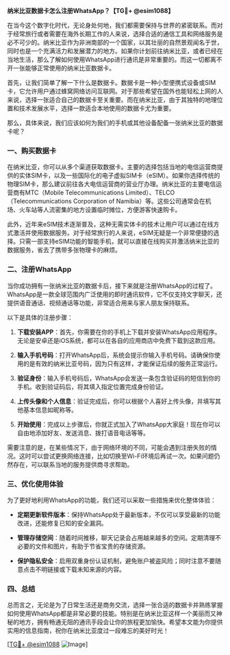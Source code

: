 **纳米比亚数据卡怎么注册WhatsApp？【TG💪+ @esim1088】**

在当今这个数字化时代，无论身处何地，我们都需要保持与世界的紧密联系。而对于经常旅行或者需要在海外长期工作的人来说，选择合适的通信工具和网络服务是必不可少的。纳米比亚作为非洲南部的一个国家，以其壮丽的自然景观闻名于世，同时也是一个充满活力和发展潜力的地方。如果你计划前往纳米比亚，或者已经在当地生活，那么了解如何使用WhatsApp进行通讯是非常重要的。而这一切都离不开一张能够正常使用的纳米比亚数据卡。

首先，让我们简单了解一下什么是数据卡。数据卡是一种小型便携式设备或SIM卡，它允许用户通过蜂窝网络访问互联网。对于那些希望在国外也能轻松上网的人来说，选择一张适合自己的数据卡至关重要。而在纳米比亚，由于其独特的地理位置和技术发展水平，选择一款适合本地使用的数据卡尤为重要。

那么，具体来说，我们应该如何为我们的手机或其他设备配备一张纳米比亚的数据卡呢？

### 一、购买数据卡

在纳米比亚，你可以从多个渠道获取数据卡。主要的选择包括当地的电信运营商提供的实体SIM卡，以及一些国际化的电子虚拟SIM卡（eSIM）。如果你选择传统的物理SIM卡，那么建议前往各大电信运营商的营业厅办理。纳米比亚的主要电信运营商有MTC（Mobile Telecommunications Limited）、TELCO（Telecommunications Corporation of Namibia）等。这些公司通常会在机场、火车站等人流密集的地方设置临时摊位，方便游客快速购卡。

此外，近年来eSIM技术逐渐普及，这种无需实体卡的技术让用户可以通过在线方式激活并使用数据服务。对于经常旅行的人来说，eSIM无疑是一个非常便捷的选择。只需一部支持eSIM功能的智能手机，就可以直接在线购买并激活纳米比亚的数据服务，省去了携带多张物理卡的麻烦。

### 二、注册WhatsApp

当你成功拥有一张纳米比亚的数据卡后，接下来就是注册WhatsApp的过程了。WhatsApp是一款全球范围内广泛使用的即时通讯软件，它不仅支持文字聊天，还提供语音通话、视频通话等功能，非常适合用来与家人朋友保持联系。

以下是具体的注册步骤：

1. **下载安装APP**：首先，你需要在你的手机上下载并安装WhatsApp应用程序。无论是安卓还是iOS系统，都可以在各自的应用商店中免费下载到这款应用。

2. **输入手机号码**：打开WhatsApp后，系统会提示你输入手机号码。请确保你使用的是有效的纳米比亚号码，因为只有这样，才能保证后续的服务正常运行。

3. **验证身份**：输入手机号码后，WhatsApp会发送一条包含验证码的短信到你的手机。收到验证码后，将其填入指定位置完成身份验证。

4. **上传头像和个人信息**：验证完成后，你可以根据个人喜好上传头像，并填写其他基本信息如昵称等。

5. **开始使用**：完成以上步骤后，你就正式加入了WhatsApp大家庭！现在你可以自由地添加好友、发送消息、拨打语音电话等等。

需要注意的是，在某些情况下，由于网络环境的不同，可能会遇到注册失败的情况。这时可以尝试更换网络连接，比如切换至Wi-Fi环境后再试一次。如果问题仍然存在，可以联系当地的服务提供商寻求帮助。

### 三、优化使用体验

为了更好地利用WhatsApp的功能，我们还可以采取一些措施来优化整体体验：

- **定期更新软件版本**：保持WhatsApp处于最新版本，不仅可以享受最新的功能改进，还能修复已知的安全漏洞。
  
- **管理存储空间**：随着时间推移，聊天记录会占用越来越多的空间。定期清理不必要的文件和图片，有助于节省宝贵的存储资源。
  
- **保护隐私安全**：启用双重身份认证机制，避免账户被盗风险；同时注意不要随意点击不明链接或下载未知来源的内容。

### 四、总结

总而言之，无论是为了日常生活还是商务交流，选择一张合适的数据卡并熟练掌握如何使用WhatsApp都是非常必要的技能。特别是在纳米比亚这样一个美丽而又神秘的地方，拥有畅通无阻的通讯手段会让你的旅程更加愉快。希望本文能为你提供实用的信息指南，祝你在纳米比亚度过一段难忘的美好时光！

[[TG💪+ @esim1088](https://t.me/s/esim1088) ![Image](https://i.postimg.cc/4NQfJmqS/Snipaste-2025-05-13-00-14-12.png)]